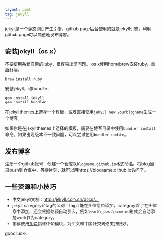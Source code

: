 ```yaml
---
layout: post
tag: jekyll
---
```


jekyll是一个静态网页产生引擎，github page后台使用的就是jekyll引擎，利用github page可以简便地发布博客。

## 安装jekyll（os x）

不要使用系统自带的ruby，很容易出现问题。
os x使用homebrew安装ruby，重启终端。

```shell
brew install ruby
```

安装jekyll，和bundler:

```shell
gem install jekyll
gem install bundler
```

在[jekyllthemes](http://jekyllthemes.org/)上选择一个模板，或者直接使用`jekyll new yourblogname`生成一个博客。

如果你是在jekyllthemes上选择的模板，需要在博客目录中使用`bundler install`命令，如果出现版本不一致问题，可以尝试使用`bundler update`。

## 发布博客

注册一个github帐号，创建一个仓库以`blogname.github.io`格式命名，将blog目录push到仓库中，等待片刻，就可以用https://blogname.github.io访问了。

## 一些资源和小技巧

- 中文jekyll文档：http://jekyll.com.cn/docs/。
- jekyll category和tag的区别：tag只能在头信息中添加，category除了在头信息中添加，还会根据路径自动引入，例如`\work\_post\some.md`形式会自动添加work作为category。
- 推荐使用[多说](http://duoshuo.com/)搭建评论模块，对中文和中国社交网络支持很好。

good luck~